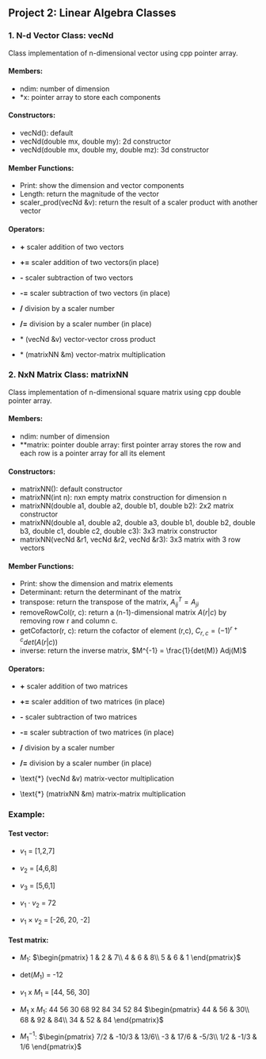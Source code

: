 ## Project 2: Linear Algebra Classes

### 1. N-d Vector Class: vecNd

Class implementation of n-dimensional vector using cpp pointer array.

#### Members:
- ndim: number of dimension
- *x: pointer array to store each components

#### Constructors:
- vecNd(): default
- vecNd(double mx, double my): 2d constructor
- vecNd(double mx, double my, double mz): 3d constructor

#### Member Functions:
- Print: show the dimension and vector components
- Length: return the magnitude of the vector
- scaler_prod(vecNd &v): return the result of a scaler product with another vector

#### Operators:
- **+** scaler addition of two vectors
- **+=** scaler addition of two vectors(in place)
- **-** scaler subtraction of two vectors
- **-=** scaler subtraction of two vectors (in place)
- **/** division by a scaler number
- **/=** division by a scaler number (in place)

- $\text{*}$ (vecNd &v) vector-vector cross product
- $\text{*}$ (matrixNN &m) vector-matrix multiplication

### 2. NxN Matrix Class: matrixNN

Class implementation of n-dimensional square matrix using cpp double pointer array.

#### Members:
- ndim: number of dimension
- **matrix: pointer double array: first pointer array stores the row and each row is a pointer array for all its element

#### Constructors:
- matrixNN(): default constructor
- matrixNN(int n): nxn empty matrix construction for dimension n
- matrixNN(double a1, double a2, double b1, double b2): 2x2 matrix constructor
- matrixNN(double a1, double a2, double a3, double b1, double b2, double b3, double c1, double c2, double c3): 3x3 matrix constructor
- matrixNN(vecNd &r1, vecNd &r2, vecNd &r3): 3x3 matrix with 3 row vectors

#### Member Functions:
- Print: show the dimension and matrix elements
- Determinant: return the determinant of the matrix
- transpose: return the transpose of the matrix, $A^T_{ij} = A_{ji}$
- removeRowCol(r, c): return a (n-1)-dimensional matrix $A(r|c)$ by removing row r and column c.
- getCofactor(r, c): return the cofactor of element (r,c), $C_{r,c} = (-1)^{r+c} det(A(r|c))$
- inverse: return the inverse matrix, $M^{-1} = \frac{1}{det(M)} Adj(M)$

#### Operators:
- **+** scaler addition of two matrices
- **+=** scaler addition of two matrices (in place)
- **-** scaler subtraction of two matrices
- **-=** scaler subtraction of two matrices (in place)
- **/** division by a scaler number
- **/=** division by a scaler number (in place)

- \text{*} (vecNd &v) matrix-vector multiplication
- \text{*} (matrixNN &m) matrix-matrix multiplication

### Example:
#### Test vector:
- $v_1$ = [1,2,7]
- $v_2$ = [4,6,8]
- $v_3$ = [5,6,1]

- $v_1 \cdot v_2$ = 72

- $v_1 \times v_2$ = [-26, 20, -2]
 
#### Test matrix:

- $M_1$:
$\begin{pmatrix}
1 & 2 & 7\\
4 & 6 & 8\\
5 & 6 & 1
\end{pmatrix}$


- det($M_1$) = -12 

- $v_1$ x $M_1$ = [44, 56, 30]

- $M_1$ x $M_1$:
44 56 30
68 92 84
34 52 84
$\begin{pmatrix}
44 & 56 & 30\\
68 & 92 & 84\\
34 & 52 & 84
\end{pmatrix}$

- $M_1^{-1}$:
$\begin{pmatrix}
7/2  & -10/3 & 13/6\\
-3 & 17/6 & -5/3\\
1/2 & -1/3 & 1/6
\end{pmatrix}$
